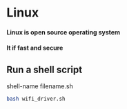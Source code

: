 # Linux
#### Linux is open source operating system
#### It if fast and secure
## Run a shell script
shell-name filename.sh
```bash 
bash wifi_driver.sh
```
